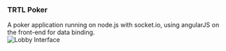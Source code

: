 ### TRTL Poker

A poker application running on node.js with socket.io, using angularJS on the front-end for data binding.  
![Lobby Interface](https://imgur.com/Duy2LmX)
